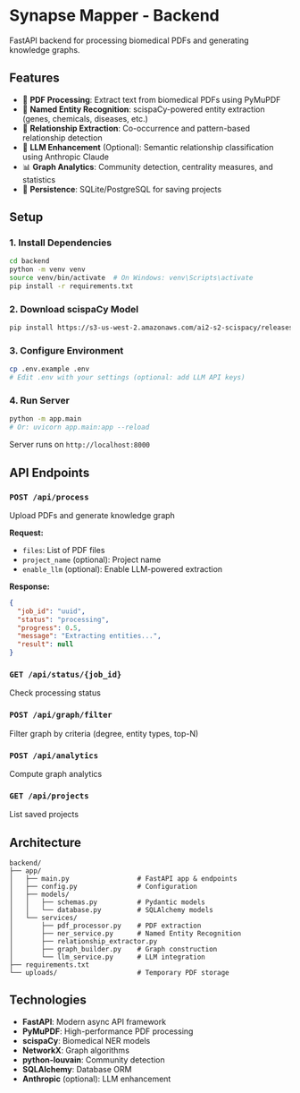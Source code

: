 # Synapse Mapper - Backend

FastAPI backend for processing biomedical PDFs and generating knowledge graphs.

## Features

- 📄 **PDF Processing**: Extract text from biomedical PDFs using PyMuPDF
- 🧬 **Named Entity Recognition**: scispaCy-powered entity extraction (genes, chemicals, diseases, etc.)
- 🔗 **Relationship Extraction**: Co-occurrence and pattern-based relationship detection
- 🤖 **LLM Enhancement** (Optional): Semantic relationship classification using Anthropic Claude
- 📊 **Graph Analytics**: Community detection, centrality measures, and statistics
- 💾 **Persistence**: SQLite/PostgreSQL for saving projects

## Setup

### 1. Install Dependencies

```bash
cd backend
python -m venv venv
source venv/bin/activate  # On Windows: venv\Scripts\activate
pip install -r requirements.txt
```

### 2. Download scispaCy Model

```bash
pip install https://s3-us-west-2.amazonaws.com/ai2-s2-scispacy/releases/v0.5.4/en_core_sci_lg-0.5.4.tar.gz
```

### 3. Configure Environment

```bash
cp .env.example .env
# Edit .env with your settings (optional: add LLM API keys)
```

### 4. Run Server

```bash
python -m app.main
# Or: uvicorn app.main:app --reload
```

Server runs on `http://localhost:8000`

## API Endpoints

### `POST /api/process`
Upload PDFs and generate knowledge graph

**Request:**
- `files`: List of PDF files
- `project_name` (optional): Project name
- `enable_llm` (optional): Enable LLM-powered extraction

**Response:**
```json
{
  "job_id": "uuid",
  "status": "processing",
  "progress": 0.5,
  "message": "Extracting entities...",
  "result": null
}
```

### `GET /api/status/{job_id}`
Check processing status

### `POST /api/graph/filter`
Filter graph by criteria (degree, entity types, top-N)

### `POST /api/analytics`
Compute graph analytics

### `GET /api/projects`
List saved projects

## Architecture

```
backend/
├── app/
│   ├── main.py                 # FastAPI app & endpoints
│   ├── config.py               # Configuration
│   ├── models/
│   │   ├── schemas.py          # Pydantic models
│   │   └── database.py         # SQLAlchemy models
│   └── services/
│       ├── pdf_processor.py    # PDF extraction
│       ├── ner_service.py      # Named Entity Recognition
│       ├── relationship_extractor.py
│       ├── graph_builder.py    # Graph construction
│       └── llm_service.py      # LLM integration
├── requirements.txt
└── uploads/                    # Temporary PDF storage
```

## Technologies

- **FastAPI**: Modern async API framework
- **PyMuPDF**: High-performance PDF processing
- **scispaCy**: Biomedical NER models
- **NetworkX**: Graph algorithms
- **python-louvain**: Community detection
- **SQLAlchemy**: Database ORM
- **Anthropic** (optional): LLM enhancement

